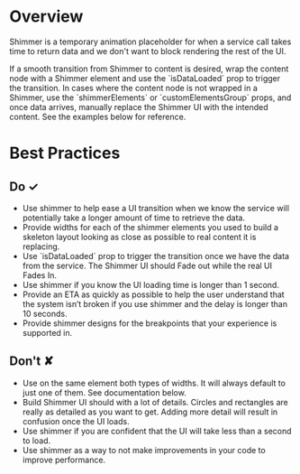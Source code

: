 # Overview
Shimmer is a temporary animation placeholder for when a service call takes time to return data and we don&#39;t want to block rendering the rest of the UI.

If a smooth transition from Shimmer to content is desired, wrap the content node with a Shimmer element and use the &#x60;isDataLoaded&#x60; prop to trigger the transition. In cases where the content node is not wrapped in a Shimmer, use the &#x60;shimmerElements&#x60; or &#x60;customElementsGroup&#x60; props, and once data arrives, manually replace the Shimmer UI with the intended content. See the examples below for reference.



# Best Practices

## Do &#10003;

- Use shimmer to help ease a UI transition when we know the service will potentially take a longer amount of time to retrieve the data.
- Provide widths for each of the shimmer elements you used to build a skeleton layout looking as close as possible to real content it is replacing.
- Use &#x60;isDataLoaded&#x60; prop to trigger the transition once we have the data from the service. The Shimmer UI should Fade out while the real UI Fades In.
- Use shimmer if you know the UI loading time is longer than 1 second.
- Provide an ETA as quickly as possible to help the user understand that the system isn’t broken if you use shimmer and the delay is longer than 10 seconds.
- Provide shimmer designs for the breakpoints that your experience is supported in.

## Don't &#10008;

- Use on the same element both types of widths. It will always default to just one of them. See documentation below.
- Build Shimmer UI should with a lot of details. Circles and rectangles are really as detailed as you want to get. Adding more detail will result in confusion once the UI loads.
- Use shimmer if you are confident that the UI will take less than a second to load.
- Use shimmer as a way to not make improvements in your code to improve performance.